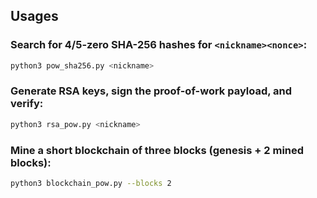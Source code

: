 ## Usages

### Search for 4/5-zero SHA-256 hashes for `<nickname><nonce>`:

```bash
python3 pow_sha256.py <nickname>
```

### Generate RSA keys, sign the proof-of-work payload, and verify:

```bash
python3 rsa_pow.py <nickname>
```

### Mine a short blockchain of three blocks (genesis + 2 mined blocks):

```bash
python3 blockchain_pow.py --blocks 2
```
